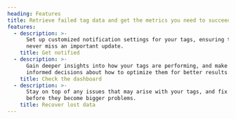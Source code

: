 ```yaml
---
heading: Features
title: Retrieve failed tag data and get the metrics you need to succeed
features:
  - description: >-
      Set up customized notification settings for your tags, ensuring that you
      never miss an important update.
    title: Get notified
  - description: >-
      Gain deeper insights into how your tags are performing, and make more
      informed decisions about how to optimize them for better results.
    title: Check the dashboard
  - description: >-
      Stay on top of any issues that may arise with your tags, and fix them
      before they become bigger problems.
    title: Recover lost data
---
```


